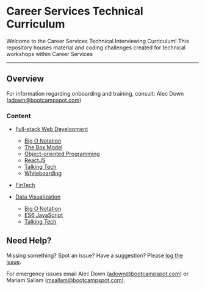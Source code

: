 # Career Services Technical Curriculum

Welcome to the Career Services Technical Interviewing Curriculum! This repository houses material and coding challenges created for technical workshops within Career Services

---

## Overview
For information regarding onboarding and training, consult: 
Alec Down (adown@bootcampspot.com)

### Content
* [Full-stack Web Development](./fullstack-web-dev)
	- [Big O Notation](./fullstack-web-dev/big-o-notation)
	- [The Box Model](./fullstack-web-dev/box-model)
	- [Object-oriented Programming](./fullstack-web-dev/object-oriented-programming)
	- [ReactJS](./fullstack-web-dev/react)
	- [Talking Tech](./fullstack-web-dev/talking-tech)
	- [Whiteboarding](./fullstack-web-dev/whiteboarding)

* [FinTech](./fintech)

* [Data Visualization](./data-visualization)
	- [Big O Notation](./data-visualization/big-o-notation)
	- [ES6 JavaScript](./data-visualization/javascript-es6)
	- [Talking Tech](./data-visualization/talking-tech)


## Need Help?

Missing something? Spot an issue? Have a suggestion? Please [log the issue](https://github.com/coding-boot-camp/cs-technical-curriculum-public/issues).

For emergency issues email Alec Down (adown@bootcampspot.com) or Mariam Sallam (msallam@bootcampspot.com).
